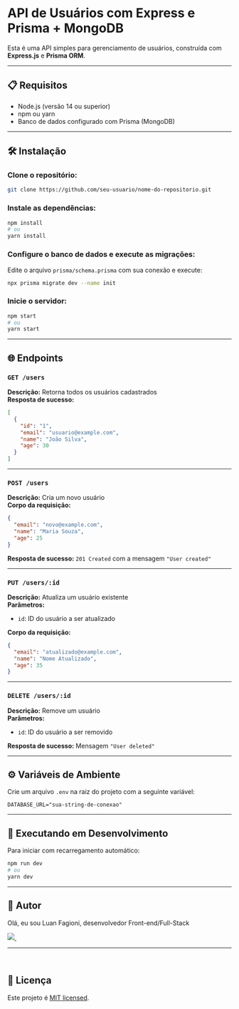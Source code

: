 # API de Usuários com Express e Prisma + MongoDB

Esta é uma API simples para gerenciamento de usuários, construída com **Express.js** e **Prisma ORM**.

---

## 📋 Requisitos

- Node.js (versão 14 ou superior)  
- npm ou yarn  
- Banco de dados configurado com Prisma (MongoDB)

---

## 🛠️ Instalação

### Clone o repositório:
```bash
git clone https://github.com/seu-usuario/nome-do-repositorio.git
```

### Instale as dependências:
```bash
npm install
# ou
yarn install
```

### Configure o banco de dados e execute as migrações:
Edite o arquivo `prisma/schema.prisma` com sua conexão e execute:
```bash
npx prisma migrate dev --name init
```

### Inicie o servidor:
```bash
npm start
# ou
yarn start
```

---

## 🌐 Endpoints

### `GET /users`
**Descrição:** Retorna todos os usuários cadastrados  
**Resposta de sucesso:**
```json
[
  {
    "id": "1",
    "email": "usuario@example.com",
    "name": "João Silva",
    "age": 30
  }
]
```

---

### `POST /users`
**Descrição:** Cria um novo usuário  
**Corpo da requisição:**
```json
{
  "email": "novo@example.com",
  "name": "Maria Souza",
  "age": 25
}
```
**Resposta de sucesso:** `201 Created` com a mensagem `"User created"`

---

### `PUT /users/:id`
**Descrição:** Atualiza um usuário existente  
**Parâmetros:**  
- `id`: ID do usuário a ser atualizado  

**Corpo da requisição:**
```json
{
  "email": "atualizado@example.com",
  "name": "Nome Atualizado",
  "age": 35
}
```

---

### `DELETE /users/:id`
**Descrição:** Remove um usuário  
**Parâmetros:**  
- `id`: ID do usuário a ser removido  

**Resposta de sucesso:** Mensagem `"User deleted"`

---

## ⚙️ Variáveis de Ambiente

Crie um arquivo `.env` na raiz do projeto com a seguinte variável:

```env
DATABASE_URL="sua-string-de-conexao"
```

---

## 🚀 Executando em Desenvolvimento

Para iniciar com recarregamento automático:

```bash
npm run dev
# ou
yarn dev
```

---

## 🦸 Autor

Olá, eu sou Luan Fagioni, desenvolvedor Front-end/Full-Stack

<p>
  <a href="mailto:luanfagioni@gmail.com"><img src="https://img.shields.io/badge/Gmail-D14836?style=for-the-badge&logo=gmail&logoColor=white" target="_blank">
  <a href= "https://www.linkedin.com/in/luanfagioni/"><img alt="" src="https://img.shields.io/badge/LinkedIn-0077B5?style=for-the-badge&logo=linkedin&logoColor=white"></a>
  <a href= "https://www.instagram.com/devluanfagioni/"><img alt="" src="https://img.shields.io/badge/Instagram-E4405F?style=for-the-badge&logo=instagram&logoColor=white"></a>
  <a href= "https://www.youtube.com/@luanfagioni"><img alt="" src="https://img.shields.io/badge/YouTube-FF0000?style=for-the-badge&logo=youtube&logoColor=white"></a>
</p>

---

&nbsp;
<a id="-licença"></a>

## 📝 Licença

Este projeto é [MIT licensed](./LICENSE).
